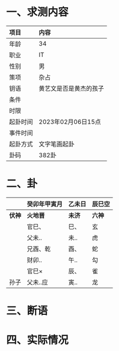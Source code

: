 # 一、求测内容
|项目|内容|
|:-|:-|
|年龄|34|
|职业|IT|
|性别|男|
|策项|杂占|
|钥语|黄艺文是否是黄杰的孩子|
|条件||
|时限||
|起卦时间|2023年02月06日15点|
|事件时间||
|起卦方式|文字笔画起卦|
|卦码|382卦|

# 二、卦
||癸卯年甲寅月|乙未日|辰巳空|
|:-|:-|:-|:-|
|**伏神**|**火地晋**|**未济**|**六神**|
||官巳、|巳、|玄|
||父未..|未..|虎|
||兄酉、乾|酉、|蛇|
||财卯..|午..|勾|
||官巳×|辰、|雀|
|孙子|父未..应|寅..|龙|


# 三、断语

# 四、实际情况